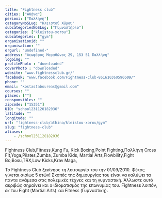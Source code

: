 ```yaml
---
title: "Fightness club"
cities: ["Αθήνα"]
perioxi: ["Παλλήνη"]
categoryNoSLug: "Κλειστού Χώρου"
subcategoriesNoSLug: ["Γυμναστήριο"]
categories: ["kleistou-xorou"]
subcategories: ["gym"]
organisationid: ""
organisation: ""
orgurl: "undefined-"
address: "Λεωφόρος Μαραθώνος 29, 153 51 Παλλήνη"
logoimg: ""
profilePhoto : "downloaded"
coverPhoto : "downloaded"
website: "www.fightnessclub.gr/"
facebook: "www.facebook.com/Fightness-Club-861610360596609/"
phone: ""
email: "kostastaboureas@gmail.com"
courses: ""
places: [""]
rensponsibles: ""
zipcode: ["15351"]
UID: "school231120182036"
latitude: ""
longitude: ""
url: "fightness-club/athina/kleistou-xorou/gym"
slug: "fightness-club"
aliases:
    - /school231120182036
---
```



Fightness Club,Fitness,Kung Fu, Kick Boxing,Point Fighting,Παλλήνη Cross Fit,Yoga,Pilates,Zumba, Zumba Kids, Martial Arts,Flowbility,Fight Bo,Bosu,TRX,Low Kicks,Krav Maga,

Το Fightness Club ξεκίνησε τη λειτουργία του την 01/09/2010. Φέτος γίνεται αισίως 5 ετών! Σκοπός της δημιουργίας του είναι να καλύψει τα πάντα ανάμεσα στις πολεμικές τέχνες και τη γυμναστική. Άλλωστε αυτό ακριβώς σημαίνει και ο ιδιοματισμός της επωνυμίας του. Fightness λοιπόν, εκ του Fight (Μartial Αrts) και Fitness (Γυμναστική).